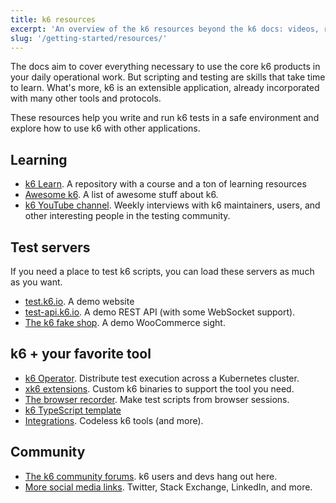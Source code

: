```yaml
---
title: k6 resources
excerpt: 'An overview of the k6 resources beyond the k6 docs: videos, repositories, test servers, courses, and more'
slug: '/getting-started/resources/'
---
```


The docs aim to cover everything necessary to use the core k6 products in your daily operational work.
But scripting and testing are skills that take time to learn.
What's more, k6 is an extensible application, already incorporated with many other tools and protocols.

These resources help you write and run k6 tests in a safe environment and explore how to use k6 with other applications.

## Learning

- [k6 Learn](https://github.com/grafana/k6-learn). A repository with a course and a ton of learning resources
- [Awesome k6](https://github.com/grafana/awesome-k6). A list of awesome stuff about k6.
- [k6 YouTube channel](https://www.youtube.com/playlist?list=PLJdv3RhAQXNE1TFXn2pp9h_Ul1q_kJrEZ). Weekly interviews with k6 maintainers, users, and other interesting people in the testing community.

## Test servers

If you need a place to test k6 scripts, you can load these servers as much as you want.

- [test.k6.io](https://test.k6.io). A demo website
- [test-api.k6.io](https://test.k6.io). A demo REST API (with some WebSocket support).
- [The k6 fake shop](http://ecommerce.test.k6.io/). A demo WooCommerce sight.

## k6 + your favorite tool

- [k6 Operator](https://github.com/grafana/k6-operator). Distribute test execution across a Kubernetes cluster.
- [xk6 extensions](/extensions). Custom k6 binaries to support the tool you need.
- [The browser recorder](/test-authoring/recording-a-session/browser-recorder/). Make test scripts from browser sessions.
- [k6 TypeScript template](https://github.com/grafana/k6-template-typescript)
- [Integrations](/integrations/). Codeless k6 tools (and more).

## Community

- [The k6 community forums](https://community.k6.io/). k6 users and devs hang out here.
- [More social media links](https://k6.io/community/). Twitter, Stack Exchange, LinkedIn, and more.

